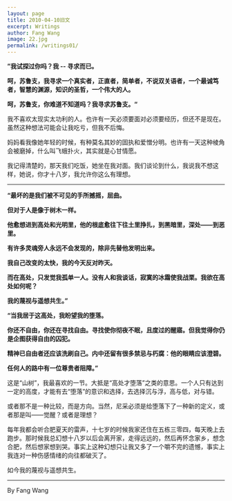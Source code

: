 ```yaml
---
layout: page
title: 2010-04-10旧文
excerpt: Writings
author: Fang Wang
image: 22.jpg
permalink: /writings01/
---
```


**”我试探过你吗？我 -- 寻求而已。**

**呵，苏鲁支，我寻求一个真实者，正直者，简单者，不说双关语者，一个最诚笃者，智慧的渊源，知识的圣哲，一个伟大的人。**

**呵，苏鲁支，你难道不知道吗？我寻求苏鲁支。“**

我不喜欢太现实太功利的人。也许有一天必须要面对必须要经历，但还不是现在。虽然这种想法可能会让我吃亏，但我不后悔。

妈妈看我像她年轻的时候，有种莫名其妙的固执和爱憎分明。也许有一天这种棱角会被磨掉，什么叫飞蛾扑火，其实就是心甘情愿。

我记得清楚的，那天我们吃饭，她坐在我对面。我们谈论到什么，我说我不想这样，她说，你才十八岁，我允许你这么有理想。

****

**“最坏的是我们被不可见的手所撼摇，屈曲。**

**但对于人是像于树木一样。**

**他愈想进到高处和光明里，他的根底愈往下往土里挣扎，到黑暗里，深处——到恶里。**

**有许多灵魂旁人永远不会发现的，除非先替他发明出来。**

**我自己改变的太快，我的今天反对昨天。**

**而在高处，只发觉我孤单一人。没有人和我谈话，寂寞的冰霜使我战栗。我欲在高处如何呢？**

**我的蔑视与遥想共生。”**

**“当我居于这高处，我盼望我的堕落。**

**你还不自由，你还在寻找自由。寻找使你彻夜不眠，且度过的醒寤。但我觉得你仍是企图获得自由的囚犯。**

**精神已自由者还应该洗刷自己。内中还留有很多禁忌与朽腐：他的眼睛应该澄碧。**

**任何人的路中有一位尊贵者阻障。”**

这是“山树”，我最喜欢的一节。大抵是“高处才堕落”之类的意思。一个人只有达到一定的高度，才能有去“堕落”的意识和选择，去选择沉与浮，高与低，对与错。

或者那不是一种比较，而是方向。当然，尼采必须是给堕落下了一种新的定义，或者那是叫——觉醒？或者是理想？

每年我都会听合肥夏天的雷声，十七岁的时候我家还住在五栋三零四，每天晚上去跑步。那时候我总幻想十八岁以后会离开家，走得远远的，然后再怀念家乡，想念合肥，然后想家想到哭。事实上这种幻想只让我又多了一个嚼不完的遗憾，事实上我连对一种伤感情绪的向往都破灭了。

如今我的蔑视与遥想共生。



****

By Fang Wang